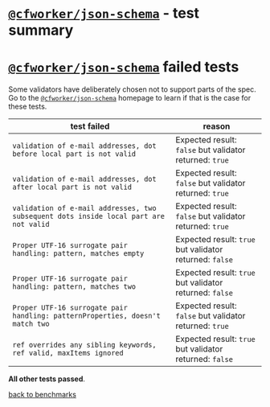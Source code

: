 # [`@cfworker/json-schema`](https://github.com/cfworker/cfworker/tree/master/packages/json-schema/README.md) - test summary


# [`@cfworker/json-schema`](https://github.com/cfworker/cfworker/tree/master/packages/json-schema/README.md) failed tests

Some validators have deliberately chosen not to support parts of the spec. Go to the [`@cfworker/json-schema`](https://github.com/cfworker/cfworker/tree/master/packages/json-schema/README.md) homepage to learn if
that is the case for these tests.

|test failed|reason
|-----------|------
`validation of e-mail addresses, dot before local part is not valid`|Expected result: `false` but validator returned: `true`
`validation of e-mail addresses, dot after local part is not valid`|Expected result: `false` but validator returned: `true`
`validation of e-mail addresses, two subsequent dots inside local part are not valid`|Expected result: `false` but validator returned: `true`
`Proper UTF-16 surrogate pair handling: pattern, matches empty`|Expected result: `true` but validator returned: `false`
`Proper UTF-16 surrogate pair handling: pattern, matches two`|Expected result: `true` but validator returned: `false`
`Proper UTF-16 surrogate pair handling: patternProperties, doesn't match two`|Expected result: `false` but validator returned: `true`
`ref overrides any sibling keywords, ref valid, maxItems ignored`|Expected result: `true` but validator returned: `false`

**All other tests passed**.

[back to benchmarks](https://github.com/ebdrup/json-schema-benchmark)